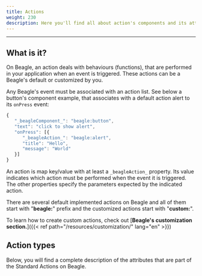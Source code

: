 ```yaml
---
title: Actions
weight: 230
description: Here you'll find all about action's components and its attributes details.
---
```


---

## What is it? 

On Beagle, an action deals with behaviours \(functions\), that are performed in your application when an event is triggered. These actions can be a Beagle's default or customized by you. 

Any Beagle's event must be associated with an action list. See below a button's component example, that associates with a default action alert to its `onPress` event: 

```javascript
{
   "_beagleComponent_": "beagle:button",
   "text": "click to show alert",
   "onPress": [{
      "_beagleAction_": "beagle:alert",
      "title": "Hello",
      "message": "World"
   }]
}
```

An action is map key/value with at least a `_beagleAction_` property. Its value indicates which action must be performed when the event it is triggered. The other properties specify the parameters expected by the indicated action. 

There are several default implemented actions on Beagle and all of them start with "**beagle:**" prefix and the customized actions start with "**custom:**". 

To learn how to create custom actions, check out [**Beagle's customization section.**]({{< ref path="/resources/customization/" lang="en" >}})

## Action types

Below, you will find a complete description of the attributes that are part of the Standard Actions on Beagle.
